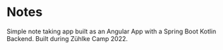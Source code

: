 # Notes

Simple note taking app built as an Angular App with a Spring Boot Kotlin Backend. Built during Zühlke Camp 2022.
